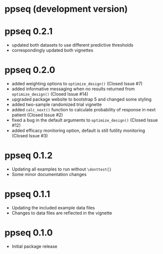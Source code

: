 # ppseq (development version)

# ppseq 0.2.1

* updated both datasets to use different predictive thresholds
* correspondingly updated both vignettes

# ppseq 0.2.0

* added weighting options to `optimize_design()` (Closed Issue #7)
* added informative messaging when no results returned from `optimize_design()` (Closed Issue #14)
* upgraded package website to bootstrap 5 and changed some styling
* added two-sample randomized trial vignette
* added `calc_next()` function to calculate probability of response in next patient (Closed Issue #2)
* fixed a bug in the default arguments to `optimize_design()` (Closed Issue #12)
* added efficacy monitoring option, default is still futility monitoring (Closed Issue #3)

# ppseq 0.1.2

* Updating all examples to run without `\donttest{}` 
* Some minor documentation changes

# ppseq 0.1.1

* Updating the included example data files
* Changes to data files are reflected in the vignette


# ppseq 0.1.0

* Initial package release
